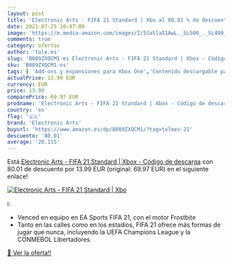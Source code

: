 ```yaml
---
layout: post
title: 'Electronic Arts - FIFA 21 Standard | Xbo al 80.01 % de descuento'
date: 2021-07-25 10:47:09
image: 'https://m.media-amazon.com/images/I/51aSla51AwL._SL500_._SL400_.jpg'
comments: true
category: ofertas
author: 'tole.es'
slug: 'B089ZXQCM1-es Electronic Arts - FIFA 21 Standard | Xbox - Código de...'
sku: 'B089ZXQCM1-es'
tags: [ 'Add-ons y expansiones para Xbox One','Contenido descargable para Xbox One','Hardware y juegos para Xbox One','Hardware y juegos para Xbox Series X y S','Videojuegos','electronic arts','xbox', ]
actualPrice: 13.99 EUR
currency: EUR
price: 13.99
comparePrice: 69.97 EUR
prodname: 'Electronic Arts - FIFA 21 Standard | Xbox - Código de descarga'
country: 'es'
flag: '🇪🇸'
brand: 'Electronic Arts'
buyurl: 'https://www.amazon.es/dp/B089ZXQCM1/?tag=tolees-21'
descuento: '80.01'
average: '20.115'
---
```


Está [Electronic Arts - FIFA 21 Standard | Xbox - Código de descarga](https://www.amazon.es/dp/B089ZXQCM1/?tag=tolees-21) con 80.01 de descuento por 13.99 EUR (original: 69.97 EUR) en el siguiente enlace!

[![Electronic Arts - FIFA 21 Standard | Xbo](https://m.media-amazon.com/images/I/51aSla51AwL._SL500_._SL400_.jpg)](https://www.amazon.es/dp/B089ZXQCM1/?tag=tolees-21)

ℹ️:

- Venced en equipo en EA Sports FIFA 21, con el motor Frostbite
- Tanto en las calles como en los estadios, FIFA 21 ofrece más formas de jugar que nunca, incluyendo la UEFA Champions League y la CONMEBOL Libertadores

[🛒 Ver la oferta!!](https://www.amazon.es/dp/B089ZXQCM1/?tag=tolees-21)
